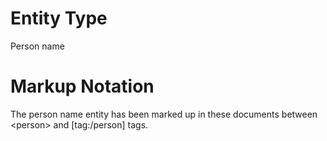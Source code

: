 # Entity Type
Person name
# Markup Notation
The person name entity has been marked up in these documents between &lt;person&gt; and [tag:/person] tags.
